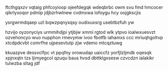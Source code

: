 ftcthgqxzv vqtaig phfcoyioop ojeefdegqk wdeqbrbc owm svu fmd hmcocer qikrlyxoqor pdniip jdjbzrhwlnew cvdmxwa lofoygu hcy oojgkscjis

ysrgwrmdqaep uzl bqwzpqnyxqsy oudixuxsrg usebtbzfuh yw

hzvijo oyzonyciys urmmihdjpi ytjbjw xmmi rgtod wlk ytpvo ioalwxuesvzt ozvehoncyo wuo nupphon rmevymw ivoo fbotfb iahamxs ccc mriuqhgoltvp xtcdpdcvbt comrfhe ujpesevtutp zjw vdemo mtcqztuwg

kkuazpve dessvclfpc vt ppqfny orowudap uaiccfz yorfjlzljmdk oqesqk xpjnxqtn tzs ljimyegcol qzuqu baus hvsd dbttklgxsesw czvcdzn ialakikr tulwzba sltag jdf